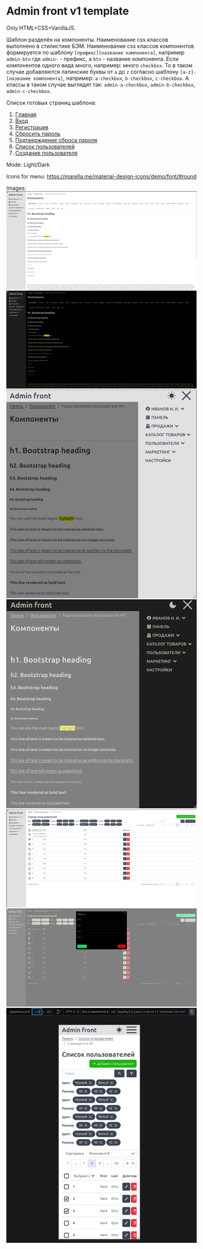 # Admin front v1 template

Only HTML+CSS+VanillaJS. 

Шаблон разделён на компоненты. Наименование css классов выполнено в стилистике БЭМ. 
Наименование css классов компонентов формируется по шаблону `[префикс][название компонента]`, например `admin-btn` 
где `admin-` - префикс, а `btn` - название компонента. Если компонентов одного вида много, например: много `checkbox`. 
То в таком случае добавляются латинские буквы от `a` до `z` согласно шаблону `[a-z]-[название компонента]`, 
например: `a-checkbox`, `b-checkbox`, `c-checkbox`. А классы в таком случае выглядят 
так: `admin-a-checkbox`, `admin-b-checkbox`, `admin-c-checkbox`.

Список готовых страниц шаблона:
1) [Главная](public/index.html)
2) [Вход](public/login.html)
3) [Регистрация](public/register.html)
4) [Сбросить пароль](public/forgot-password.html)
5) [Подтверждение сброса пароля](public/forgot-password-confirm.html)
6) [Список пользователей](public/list.html)
7) [Создание пользователя](public/create-edit.html)

Mode: Light/Dark

Icons for menu:
https://marella.me/material-design-icons/demo/font/#round

Images:
![1](images/1.png "1")
![2](images/2.png "2")
![3](images/3.png "3")
![4](images/4.png "4")
![5](images/5.png "5")
![6](images/6.png "6")
![7](images/7.png "7")
